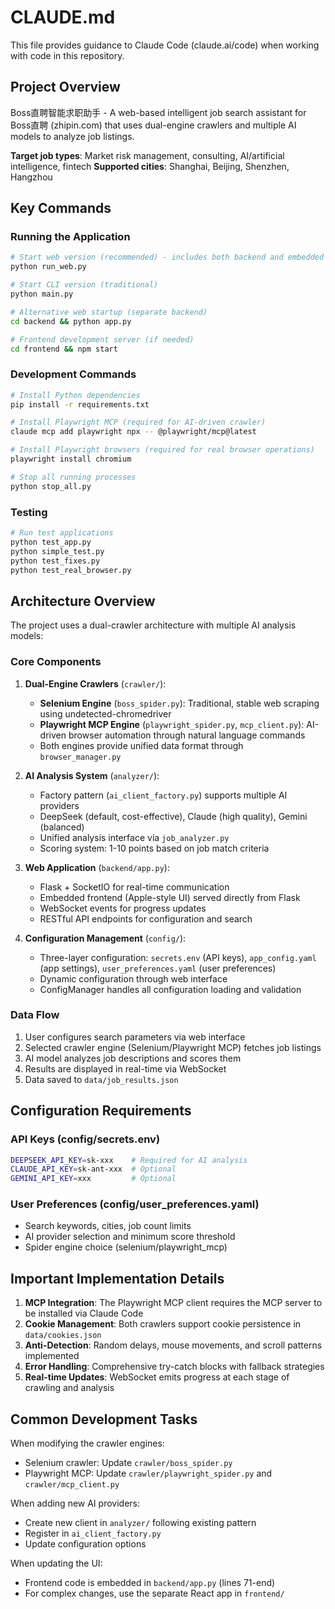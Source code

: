 # CLAUDE.md

This file provides guidance to Claude Code (claude.ai/code) when working with code in this repository.

## Project Overview

Boss直聘智能求职助手 - A web-based intelligent job search assistant for Boss直聘 (zhipin.com) that uses dual-engine crawlers and multiple AI models to analyze job listings.

**Target job types**: Market risk management, consulting, AI/artificial intelligence, fintech
**Supported cities**: Shanghai, Beijing, Shenzhen, Hangzhou

## Key Commands

### Running the Application

```bash
# Start web version (recommended) - includes both backend and embedded frontend
python run_web.py

# Start CLI version (traditional)
python main.py

# Alternative web startup (separate backend)
cd backend && python app.py

# Frontend development server (if needed)
cd frontend && npm start
```

### Development Commands

```bash
# Install Python dependencies
pip install -r requirements.txt

# Install Playwright MCP (required for AI-driven crawler)
claude mcp add playwright npx -- @playwright/mcp@latest

# Install Playwright browsers (required for real browser operations)
playwright install chromium

# Stop all running processes
python stop_all.py
```

### Testing

```bash
# Run test applications
python test_app.py
python simple_test.py
python test_fixes.py
python test_real_browser.py
```

## Architecture Overview

The project uses a dual-crawler architecture with multiple AI analysis models:

### Core Components

1. **Dual-Engine Crawlers** (`crawler/`):
   - **Selenium Engine** (`boss_spider.py`): Traditional, stable web scraping using undetected-chromedriver
   - **Playwright MCP Engine** (`playwright_spider.py`, `mcp_client.py`): AI-driven browser automation through natural language commands
   - Both engines provide unified data format through `browser_manager.py`

2. **AI Analysis System** (`analyzer/`):
   - Factory pattern (`ai_client_factory.py`) supports multiple AI providers
   - DeepSeek (default, cost-effective), Claude (high quality), Gemini (balanced)
   - Unified analysis interface via `job_analyzer.py`
   - Scoring system: 1-10 points based on job match criteria

3. **Web Application** (`backend/app.py`):
   - Flask + SocketIO for real-time communication
   - Embedded frontend (Apple-style UI) served directly from Flask
   - WebSocket events for progress updates
   - RESTful API endpoints for configuration and search

4. **Configuration Management** (`config/`):
   - Three-layer configuration: `secrets.env` (API keys), `app_config.yaml` (app settings), `user_preferences.yaml` (user preferences)
   - Dynamic configuration through web interface
   - ConfigManager handles all configuration loading and validation

### Data Flow

1. User configures search parameters via web interface
2. Selected crawler engine (Selenium/Playwright MCP) fetches job listings
3. AI model analyzes job descriptions and scores them
4. Results are displayed in real-time via WebSocket
5. Data saved to `data/job_results.json`

## Configuration Requirements

### API Keys (config/secrets.env)
```bash
DEEPSEEK_API_KEY=sk-xxx    # Required for AI analysis
CLAUDE_API_KEY=sk-ant-xxx  # Optional
GEMINI_API_KEY=xxx         # Optional
```

### User Preferences (config/user_preferences.yaml)
- Search keywords, cities, job count limits
- AI provider selection and minimum score threshold
- Spider engine choice (selenium/playwright_mcp)

## Important Implementation Details

1. **MCP Integration**: The Playwright MCP client requires the MCP server to be installed via Claude Code
2. **Cookie Management**: Both crawlers support cookie persistence in `data/cookies.json`
3. **Anti-Detection**: Random delays, mouse movements, and scroll patterns implemented
4. **Error Handling**: Comprehensive try-catch blocks with fallback strategies
5. **Real-time Updates**: WebSocket emits progress at each stage of crawling and analysis

## Common Development Tasks

When modifying the crawler engines:
- Selenium crawler: Update `crawler/boss_spider.py`
- Playwright MCP: Update `crawler/playwright_spider.py` and `crawler/mcp_client.py`

When adding new AI providers:
- Create new client in `analyzer/` following existing pattern
- Register in `ai_client_factory.py`
- Update configuration options

When updating the UI:
- Frontend code is embedded in `backend/app.py` (lines 71-end)
- For complex changes, use the separate React app in `frontend/`